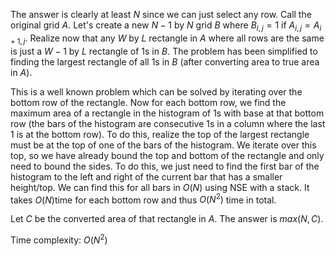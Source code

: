 The answer is clearly at least $N$​​​​ since we can just select any row. Call the original grid $A$​​​​. Let's create a new $N-1$​​​​​ by $N$ grid $B$ where $B_{i,j} = 1$ if $A_{i,j} = A_{i+1,j}$. Realize now that any $W$ by $L$ rectangle in $A$ where all rows are the same is just a $W-1$ by $L$ rectangle of $1$s in $B$. The problem has been simplified to finding the largest rectangle of all $1$s in $B$ (after converting area to true area in $A$​​)​. 



This is a well known problem which can be solved by iterating over the bottom row of the rectangle. Now for each bottom row, we find the maximum area of a rectangle in the histogram of $1$​s with base at that bottom row (the bars of the histogram are consecutive $1$​s in a column where the last $1$​ is at the bottom row). To do this, realize the top of the largest rectangle must be at the top of one of the bars of the histogram. We iterate over this top, so we have already bound the top and bottom of the rectangle and only need to bound the sides. To do this, we just need to find the first bar of the histogram to the left and right of the current bar that has a smaller height/top. We can find this for all bars in $O(N)$​ using NSE with a stack. It takes $O(N)$​ time for each bottom row and thus $O(N^2)$​​ time in total. 

Let $C$​ be the converted area of that rectangle in $A$​. The answer is $max(N,C)$​​.



Time complexity: $O(N^2)$​​



